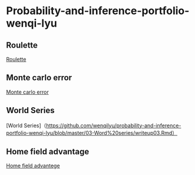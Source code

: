
# Probability-and-inference-portfolio-wenqi-lyu

## Roulette

[Roulette](https://github.com/wenqilyu/probability-and-inference-portfolio-wenqi-lyu/blob/master/01-roulette/writeup01.Rmd)

## Monte carlo error

[Monte carlo error](https://github.com/wenqilyu/probability-and-inference-portfolio-wenqi-lyu/blob/master/02-monte-carlo-error/02-monte-carlo-error.Rmd)

## World Series

[World Series]（https://github.com/wenqilyu/probability-and-inference-portfolio-wenqi-lyu/blob/master/03-Word%20series/writeup03.Rmd）

## Home field advantage

[Home field advantege](https://github.com/wenqilyu/probability-and-inference-portfolio-wenqi-lyu/blob/master/04-home-field-advantage/writeup04.Rmd)
